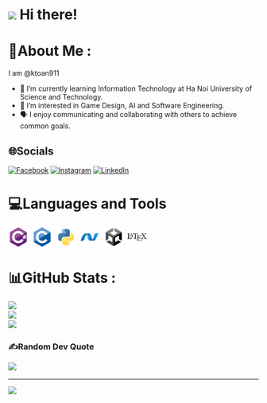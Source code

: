 # <img src="https://media.giphy.com/media/hvRJCLFzcasrR4ia7z/giphy.gif" width="30px"/> Hi there!

# 💫About Me :
I am @ktoan911

- 🔭 I’m currently learning Information Technology at Ha Noi University of Science and Technology.
- 🌱 I’m interested in Game Design, AI and Software Engineering.
- 🗣️ I enjoy communicating and collaborating with others to achieve common goals.


## 🌐Socials
[![Facebook](https://img.shields.io/badge/Facebook-%231877F2.svg?logo=Facebook&logoColor=white)](https://www.facebook.com/nkton.ils/) 
[![Instagram](https://img.shields.io/badge/Instagram-%23E4405F.svg?logo=Instagram&logoColor=white)](https://www.instagram.com/iamnkt_/)
[![LinkedIn](https://img.shields.io/badge/LinkedIn-%230077B5.svg?logo=linkedin&logoColor=white)](https://www.linkedin.com/in/to%C3%A0n-nguy%E1%BB%85n-8a2254272/) 

# 💻Languages and Tools 
<img src="https://github.com/devicons/devicon/blob/master/icons/csharp/csharp-original.svg" title="Csharp" alt="Csharp" width="40" height="40"/>&nbsp;
<img src="https://github.com/devicons/devicon/blob/master/icons/c/c-original.svg" title="C" alt="C" width="40" height="40"/>&nbsp;
<img src="https://github.com/devicons/devicon/blob/master/icons/python/python-original.svg" title="Python" alt="Python" width="40" height="40"/>&nbsp;
<img src="https://github.com/devicons/devicon/blob/master/icons/dot-net/dot-net-original.svg" title="Dotnet" alt="Dotnet" width="40" height="40"/>&nbsp;
<img src="https://github.com/devicons/devicon/blob/master/icons/unity/unity-original.svg" title="Unity" alt="Unity" width="40" height="40"/>&nbsp;
<img src="https://github.com/devicons/devicon/blob/master/icons/latex/latex-original.svg" title="Latex" alt="Latex" width="40" height="40"/>&nbsp;


# 📊GitHub Stats :
![](https://github-readme-stats.vercel.app/api?username=ktoan911&theme=radical&hide_border=false&include_all_commits=false&count_private=false)<br/>
![](https://github-readme-streak-stats.herokuapp.com/?user=ktoan911&theme=radical&hide_border=false)<br/>
![](https://github-readme-stats.vercel.app/api/top-langs/?username=ktoan911&theme=radical&hide_border=false&include_all_commits=false&count_private=false&layout=compact)


### ✍️Random Dev Quote
![](https://quotes-github-readme.vercel.app/api?type=horizontal&theme=radical)

---
[![](https://visitcount.itsvg.in/api?id=ktoan911&icon=0&color=0)](https://visitcount.itsvg.in)
